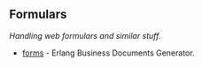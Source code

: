 
## Formulars
*Handling web formulars and similar stuff.*

* [forms](https://github.com/spawnproc/forms) - Erlang Business Documents Generator.
